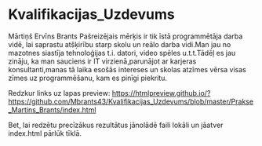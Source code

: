 # Kvalifikacijas_Uzdevums
Mārtiņš Ervīns Brants
Pašreizējais mērķis ir tik īstā programmētāja darba vidē, lai saprastu atšķirību starp skolu un reālo darba vidi.Man jau no mazotnes siastīja tehnoloģijas t.i. datori, video spēles u.t.t.Tādēļ es jau zināju, ka man sauciens ir IT virzienā,parunājot ar karjeras konsultanti,manas tā laika esošās intereses un skolas atzīmes vērsa visas zīmes uz programmēšanu, kam es pinīgi piekritu.

Redzkur links uz lapas preview: https://htmlpreview.github.io/?https://github.com/Mbrants43/Kvalifikacijas_Uzdevums/blob/master/Prakse_Martins_Brants/index.html

Bet, lai redzētu precīzākus rezultātus jānolādē faili lokāli un jāatver index.html pārlūk tīklā.
